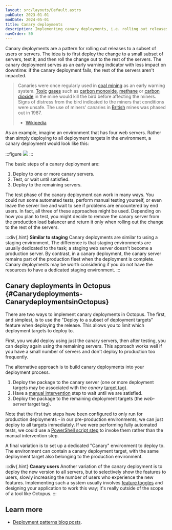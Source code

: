 ```yaml
---
layout: src/layouts/Default.astro
pubDate: 2023-01-01
modDate: 2024-05-01
title: Canary deployments
description: Implementing canary deployments, i.e. rolling out releases to a subset of users or servers, with Octopus.
navOrder: 50
---
```


Canary deployments are a pattern for rolling out releases to a subset of users or servers. The idea is to first deploy the change to a small subset of servers, test it, and then roll the change out to the rest of the servers. The canary deployment serves as an early warning indicator with less impact on downtime: if the canary deployment fails, the rest of the servers aren't impacted.

> Canaries were once regularly used in [coal mining](http://en.wikipedia.org/wiki/Coal_mining "Coal mining") as an early warning system. [Toxic](http://en.wikipedia.org/wiki/Toxic "Toxic") [gases](http://en.wikipedia.org/wiki/Gas "Gas") such as [carbon monoxide](http://en.wikipedia.org/wiki/Carbon_monoxide "Carbon monoxide"), [methane](http://en.wikipedia.org/wiki/Methane "Methane") or [carbon dioxide](http://en.wikipedia.org/wiki/Carbon_dioxide "Carbon dioxide") in the mine would kill the bird before affecting the miners. Signs of distress from the bird indicated to the miners that conditions were unsafe. The use of miners' canaries in [British](http://en.wikipedia.org/wiki/Great_Britain "Great Britain") mines was phased out in 1987.
>
> - [Wikipedia](http://en.wikipedia.org/wiki/Domestic_Canary#Miner.27s_canary)

As an example, imagine an environment that has four web servers. Rather than simply deploying to all deployment targets in the environment, a canary deployment would look like this:

:::figure
![](/docs/deployments/patterns/images/3278255.png)
:::

The basic steps of a canary deployment are:

1. Deploy to one or more canary servers.
2. Test, or wait until satisfied.
3. Deploy to the remaining servers.

The test phase of the canary deployment can work in many ways. You could run some automated tests, perform manual testing yourself, or even leave the server live and wait to see if problems are encountered by end users. In fact, all three of these approaches might be used. Depending on how you plan to test, you might decide to remove the canary server from the production load balancer and return it only when rolling out the change to the rest of the servers.

:::div{.hint}
**Similar to staging**
Canary deployments are similar to using a staging environment. The difference is that staging environments are usually dedicated to the task; a staging web server doesn't become a production server. By contrast, in a canary deployment, the canary server remains part of the production fleet when the deployment is complete. Canary deployments may be worth considering if you do not have the resources to have a dedicated staging environment.
:::

## Canary deployments in Octopus {#Canarydeployments-CanarydeploymentsinOctopus}

There are two ways to implement canary deployments in Octopus. The first, and simplest, is to use the "Deploy to a subset of deployment targets" feature when deploying the release. This allows you to limit which deployment targets to deploy to.

First, you would deploy using just the canary servers, then after testing, you can deploy again using the remaining servers. This approach works well if you have a small number of servers and don't deploy to production too frequently.

The alternative approach is to build canary deployments into your deployment process.

1. Deploy the package to the canary server (one or more deployment targets may be associated with the *canary* [target tag](/docs/infrastructure/deployment-targets/#target-roles)).
2. Have a [manual intervention](/docs/projects/built-in-step-templates/manual-intervention-and-approvals) step to wait until we are satisfied.
3. Deploy the package to the remaining deployment targets (the *web-server* target tag).

Note that the first two steps have been configured to only run for production deployments - in our pre-production environments, we can just deploy to all targets immediately. If we were performing fully automated tests, we could use a [PowerShell script step](/docs/deployments/custom-scripts) to invoke them rather than the manual intervention step.

A final variation is to set up a dedicated "Canary" environment to deploy to. The environment can contain a canary deployment target, with the same deployment target also belonging to the production environment.

:::div{.hint}
**Canary users**
Another variation of the canary deployment is to deploy the new version to all servers, but to selectively show the features to users, slowly increasing the number of users who experience the new features. Implementing such a system usually involves [feature toggles](http://martinfowler.com/bliki/FeatureToggle.html) and designing your application to work this way; it's really outside of the scope of a tool like Octopus.
:::

## Learn more

- [Deployment patterns blog posts](https://octopus.com/blog/tag/Deployment%20Patterns).